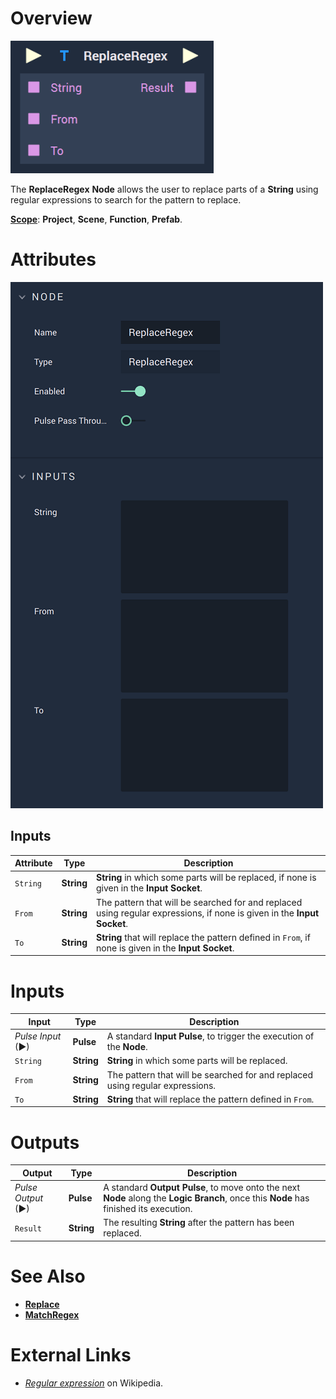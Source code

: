 # Overview

![The ReplaceRegex Node.](../../.gitbook/assets/replaceregexupdatedimage.png)

The **ReplaceRegex** **Node** allows the user to replace parts of a **String** using regular expressions to search for the pattern to replace. 

[**Scope**](../overview.md#scopes): **Project**, **Scene**, **Function**, **Prefab**.

# Attributes

![The ReplaceRegex Node Attributes.](../../.gitbook/assets/replaceregexattributes.png)

## Inputs

|Attribute|Type|Description|
|---|---|---|
| `String` | **String** | **String** in which some parts will be replaced, if none is given in the **Input Socket**. |
| `From` | **String** | The pattern that will be searched for and replaced using regular expressions, if none is given in the **Input Socket**. |
| `To` | **String** | **String** that will replace the pattern defined in `From`, if none is given in the **Input Socket**. |

# Inputs

|Input|Type|Description|
|---|---|---|
|*Pulse Input* (►)|**Pulse**|A standard **Input Pulse**, to trigger the execution of the **Node**.|
| `String` | **String** | **String** in which some parts will be replaced. |
| `From` | **String** | The pattern that will be searched for and replaced using regular expressions. |
| `To` | **String** | **String** that will replace the pattern defined in `From`. |

# Outputs

|Output|Type|Description|
|---|---|---|
|*Pulse Output* (►)|**Pulse**|A standard **Output Pulse**, to move onto the next **Node** along the **Logic Branch**, once this **Node** has finished its execution.|
| `Result` | **String** | The resulting **String** after the pattern has been replaced. |

# See Also

* [**Replace**](replace.md)
* [**MatchRegex**](match-regex.md)

# External Links

* [*Regular expression*](https://en.wikipedia.org/wiki/Regular_expression) on Wikipedia.

